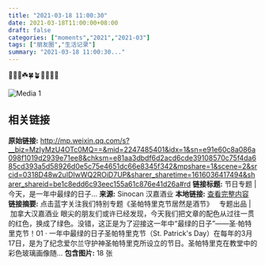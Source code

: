 ```yaml
---
title: "2021-03-18 11:00:30"
date: 2021-03-18T11:00:00+08:00
draft: false
categories: ["moments","2021","2021-03"]
tags: ["朋友圈","生活记录"]
summary: "2021-03-18 11:00:30..."
---
```


🌱🌿🍃☘️🍀🪴🌵🌴🌳🌲

![Media 1](/Moments/photos/2021-03-18/202103181100300.jpg)

## 相关链接

**原始链接:** http://mp.weixin.qq.com/s?__biz=MzIyMzU4OTc0MQ==&mid=2247485401&idx=1&sn=e91e60c8a086a098f1019d2939e71ee8&chksm=e81aa3dbdf6d2acd6cde39108570c75f4da685cd393a5d58926d0e5c75e4651dc66e8345f342&mpshare=1&scene=2&srcid=0318D48w2uIDIwWQ2ROiD7UP&sharer_sharetime=1616036417494&sharer_shareid=be1c8edd6c93eec155a61c876e41d26a#rd
**链接标题:** 节日专题 | 今天，是一年中最绿的日子…
**来源:** Sinocan 汉嘉酒业
**本地链接:** [查看完整内容](/link_content/2021/03/2021-03-18-1/link_content/)
**链接摘要:** 点击蓝字关注我们特别专题《圣帕特里克节居然是酒节》   专题出品 | 加拿大汉嘉酒业 眼尖的朋友们或许已经发现，今天我们把文章的配色从过往一贯的红色，换成了绿色。没错，这正是为了迎接这一年中“最绿的日子”——圣·帕特里克节！01 · 一年中最绿的日子圣帕特里克节（St. Patrick's Day）在每年的3月17日，是为了纪念爱尔兰守护神圣帕特里克所设立的节日。圣帕特里克在教堂中的彩色玻璃画像随...
**包含图片:** 18 张

